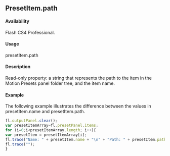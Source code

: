 ## PresetItem.path

#### Availability

Flash CS4 Professional.

#### Usage

presetItem.path

#### Description

Read-only property: a string that represents the path to the item in the Motion Presets panel folder tree, and the item name.

#### Example

The following example illustrates the difference between the values in presetItem.name and presetItem.path.
```javascript
fl.outputPanel.clear();
var presetItemArray=fl.presetPanel.items;
for (i=0;i<presetItemArray.length; i++){
var presetItem = presetItemArray[i];
fl.trace("Name: " + presetItem.name + "\n" + "Path: " + presetItem.path);
fl.trace("");
}

```